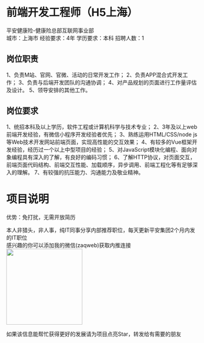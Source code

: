 # 前端开发工程师（H5上海）
平安健康险-健康险总部互联网事业部  
城市：上海市 经验要求：4年 学历要求：本科  招聘人数：1

## 岗位职责
1、负责M站、官网、官微、活动的日常开发工作；
 2、负责APP混合式开发工作；
 3、负责与后端开发团队的沟通协调；
 4、对产品规划的页面进行工作量评估及设计。
 5、领导安排的其他工作。

## 岗位要求
1、统招本科及以上学历，软件工程或计算机科学与技术专业；
 2、3年及以上web前端开发经验，有微信小程序开发经验者优先；
 3、熟练运用HTML/CSS/node js等Web技术开发网站前端页面，实现高性能的交互效果；
 4、有较多的Vue框架开发经验，经历过一个以上中型项目的经验；
 5、对JavaScript模块化编程、面向对象编程具有深入的了解，有良好的编码习惯；
 6、了解HTTP协议，对页面交互，前端页面代码结构、前端交互性能、加载顺序，异步调用、前端工程化等有足够深入的理解。
 7、有较强的抗压能力、沟通能力及敬业精神。

# 项目说明

优势：免打扰，无需开放简历

本人非猎头，非人事，纯IT同事分享内部推荐职位，每天更新平安集团2个月内发的IT职位  
感兴趣的你可以添加我的微信(zaqweb)获取内推连接  
<img src="https://github.com/zaqweb/PA-IT-JOBS/blob/master/WechatICode.jpeg"  height="200" width="200">

如果该信息能帮忙获得更好的发展请为项目点亮Star，转发给有需要的朋友





